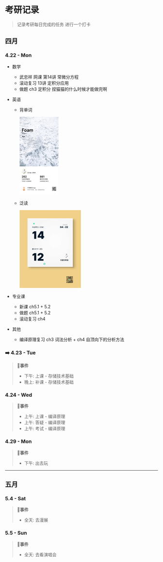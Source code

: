 # 考研记录

> 记录考研每日完成的任务 进行一个打卡

## 四月

### 4.22 - Mon

+ 数学
  + 武忠祥 网课 第14讲 常微分方程
  + 滚动复习 13讲 定积分应用
  + 做题 ch3 定积分 捏猫猫的什么时候才能做完啊

+ 英语
  + 背单词

    <img src="./考研记录.assets/a62c3bb3862f15da3b21356004fa48f.jpg" alt="a62c3bb3862f15da3b21356004fa48f" style="zoom:25%;" />

  + 泛读

    <img src="./考研记录.assets/image-20240422225346101.png" alt="image-20240422225346101" style="zoom:25%;" />

+ 专业课

  + 新课 ch5.1 + 5.2
  + 做题 ch5.1 + 5.2
  + 滚动复习 ch4

+ 其他

  + 编译原理复习 ch3 词法分析 + ch4 自顶向下的分析方法

### :arrow_right: 4.23 - Tue

> :bell:**事件**
>
> + 下午: 上课 - 存储技术基础
> + 晚上: 补课 - 存储技术基础

### 4.24 - Wed

> :bell:**事件**
>
> + 上午: 上课 - 编译原理
> + 上午: 答疑 - 编译原理
> + 上午: 考试 - 编译原理

### 4.29 - Mon

> :bell:**事件**
>
> + 下午: 出去玩

----------------------

## 五月

### 5.4 - Sat

> :bell:**事件**
>
> + 全天: 去漫展

### 5.5 - Sun

> :bell:**事件**
>
> + 全天: 去看演唱会

